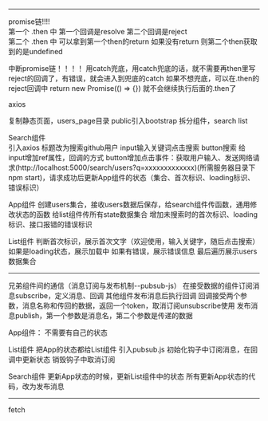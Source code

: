 ---------------
promise链!!!!   
第一个 .then 中 第一个回调是resolve   第二个回调是reject   
第二个 .then 中 可以拿到第一个then的return  如果没有return  则第二个then获取到的是undefined

中断promise链！！！！
用catch兜底，用catch兜底的话，就不需要再then里写reject的回调了，有错误，就会进入到兜底的catch
如果不想兜底，可以在.then的reject回调中  return new Promise(() => {})  就不会继续执行后面的.then了


axios

复制静态页面，users_page目录
public引入bootstrap
拆分组件，search  list

Search组件  
引入axios
标题改为搜索github用户  input输入关键词点击搜索   button搜索
给input增加ref属性，回调的方式
button增加点击事件：获取用户输入、发送网络请求(http://localhost:5000/search/users?q=xxxxxxxxxxxxx)(所需服务器目录下npm start)，请求成功后更新App组件的状态（集合、首次标识、loading标识、错误标识）

App组件
创建users集合，接收users数据后保存，给search组件传函数，通用修改状态的函数
给list组件传所有state数据集合
增加未搜索时的首次标识、loading标识、接口报错的错误标识

List组件
判断首次标识，展示首次文字（欢迎使用，输入关键字，随后点击搜索）
如果是loading状态，展示加载中
如果有错误，展示错误信息
最后遍历展示users数据集合

--------

兄弟组件间的通信（消息订阅与发布机制--pubsub-js）
在接受数据的组件订阅消息subscribe，定义消息、回调   其他组件发布消息后执行回调   回调接受两个参数，消息名称和传回的数据，返回一个token，取消订阅unsubscribe使用
发布消息publish，第一个参数是消息名，第二个参数是传递的数据

App组件：
不需要有自己的状态

List组件
把App的状态都给List组件
引入pubsub.js
初始化钩子中订阅消息，在回调中更新状态
销毁钩子中取消订阅

Search组件
更新App状态的时候，更新List组件中的状态
所有更新App状态的代码，改为发布消息

-----------

fetch
